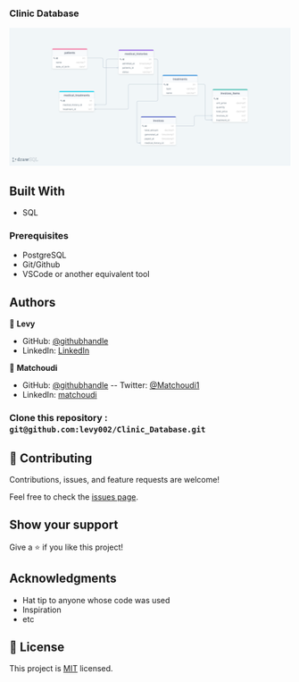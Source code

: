 ### Clinic Database

<img src='./drawSQL.png' alt='diagram' >

## Built With

- SQL

### Prerequisites

- PostgreSQL
- Git/Github
- VSCode or another equivalent tool

## Authors

👤 **Levy**

- GitHub: [@githubhandle](https://github.com/levy002)
- LinkedIn: [LinkedIn](https://www.linkedin.com/in/levy-ukwishaka/)

👤 **Matchoudi**

- GitHub: [@githubhandle](https://github.com/LionRouge1)
-- Twitter: [@Matchoudi1](https://twitter.com/Matchoudi1)
- LinkedIn: [matchoudi](https://linkedin.com/in/matchoudi)

### Clone this repository : `git@github.com:levy002/Clinic_Database.git`

## 🤝 Contributing

Contributions, issues, and feature requests are welcome!

Feel free to check the [issues page](../../issues/).

## Show your support

Give a ⭐️ if you like this project!

## Acknowledgments

- Hat tip to anyone whose code was used
- Inspiration
- etc

## 📝 License

This project is [MIT](./MIT.md) licensed.
